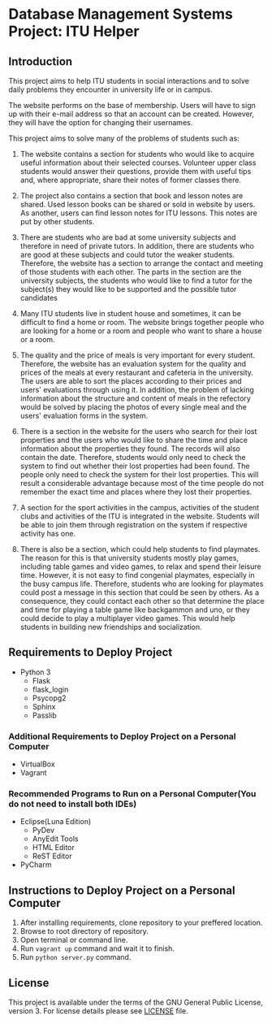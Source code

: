 # Database Management Systems Project: ITU  Helper
## Introduction
This project aims to help ITU students in social interactions and to solve 
daily problems they encounter in university life or in campus.

The website performs on the base of membership. Users will have to sign up 
with their e-mail address so that an account can be created. However, they will 
have the option for changing their usernames.

This project aims to solve many of the problems of students such as:
1. The website contains a section for students who would like to acquire 
useful information about their selected courses. Volunteer upper class students 
would answer their questions, provide them with useful tips and, where appropriate, 
share their notes of former classes there.

2. The project also contains a section that book and lesson notes are shared. Used lesson 
books can be shared or sold in website by users. As another, users can find lesson notes 
for ITU lessons. This notes are put by other students.

3. There are students who are bad at some university subjects and therefore in need of 
private tutors. In addition, there are students who are good at these subjects and 
could tutor the weaker students. Therefore, the website has a section to arrange 
the contact and meeting of those students with each other. The parts in the section are 
the university subjects, the students who would like to find a tutor for the subject(s) 
they would like to be supported and the possible tutor candidates

4. Many ITU students live in student house and sometimes, it can be difficult to 
find a home or room. The website brings together people who are looking for 
a home or a room and people who want to share a house or a room.

5. The quality and the price of meals is very important for every student. Therefore, 
the website has an evaluation system for the quality and prices of the meals at 
every restaurant and cafeteria in the university. The users are able to sort the places 
according to their prices and users' evaluations through using it. In addition, 
the problem of lacking information about the structure and content of meals in 
the refectory would be solved by placing the photos of every single meal and 
the users' evaluation forms in the system.

6. There is a section in the website for the users who search for their 
lost properties and the users who would like to share the time and place information 
about the properties they found. The records will also contain the date. Therefore, 
students would only need to check the system to find out whether their lost properties 
had been found. The people only need to check the system for their lost properties. 
This will result a considerable advantage because most of the time people do not remember 
the exact time and places where they lost their properties.

7. A section for the sport activities in the campus, activities of the student clubs 
and activities of the ITU is integrated in the website. Students will be able to join 
them through registration on the system if respective activity has one.

8. There is also be a section, which could help students to find playmates. The reason 
for this is that university students mostly play games, including table games and 
video games, to relax and spend their leisure time. However, it is not easy to find 
congenial playmates, especially in the busy campus life. Therefore, students who are 
looking for playmates could post a message in this section that could be seen by others. 
As a consequence, they could contact each other so that determine the place and time for 
playing a table game like backgammon and uno, or they could decide to play a multiplayer 
video games. This would help students in building new friendships and socialization.

## Requirements to Deploy Project
- Python 3
  - Flask 
  - flask_login
  - Psycopg2
  - Sphinx
  - Passlib

### Additional Requirements to Deploy Project on a Personal Computer
- VirtualBox
- Vagrant

### Recommended Programs to Run on a Personal Computer\(You do not need to install both IDEs\)
- Eclipse\(Luna Edition\)
  - PyDev
  - AnyEdit Tools
  - HTML Editor
  - ReST Editor
- PyCharm

## Instructions to Deploy Project on a Personal Computer
1. After installing requirements, clone repository to your preffered location.
2. Browse to root directory of repository.
3. Open terminal or command line.
4. Run `vagrant up` command and wait it to finish.
5. Run `python server.py` command.

## License
This project is available under the terms of the GNU General Public License, version 3.
For license details please see [LICENSE](LICENSE) file.
